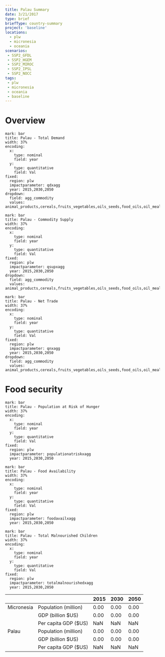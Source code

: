 ```yaml
---
title: Palau Summary
date: 3/21/2017
type: brief
briefType: country-summary
project: 'baseline'
locations:
  - plw
  - micronesia
  - oceania
scenarios:
 - SSP2_GFDL
 - SSP2_HGEM
 - SSP2_MIROC
 - SSP2_IPSL
 - SSP2_NOCC
tags:
 - plw
 - micronesia
 - oceania
 - baseline
---
```

# Overview 

```chart
mark: bar
title: Palau - Total Demand
width: 37%
encoding:
  x:
    type: nominal
    field: year
  y:
    type: quantitative
    field: Val
fixed:
  region: plw
  impactparameter: qdxagg
  year: 2015,2030,2050
dropdown:
  field: agg_commodity
  values: animal_products,cereals,fruits_vegetables,oils_seeds,food_oils,oil_meals,other,pulses,roots_tubers,sugar
```

```chart
mark: bar
title: Palau - Commodity Supply
width: 37%
encoding:
  x:
    type: nominal
    field: year
  y:
    type: quantitative
    field: Val
fixed:
  region: plw
  impactparameter: qsupxagg
  year: 2015,2030,2050
dropdown:
  field: agg_commodity
  values: animal_products,cereals,fruits_vegetables,oils_seeds,food_oils,oil_meals,other,pulses,roots_tubers,sugar
```

```chart
mark: bar
title: Palau - Net Trade
width: 37%
encoding:
  x:
    type: nominal
    field: year
  y:
    type: quantitative
    field: Val
fixed:
  region: plw
  impactparameter: qnxagg
  year: 2015,2030,2050
dropdown:
  field: agg_commodity
  values: animal_products,cereals,fruits_vegetables,oils_seeds,food_oils,oil_meals,other,pulses,roots_tubers,sugar
```

# Food security

```chart
mark: bar
title: Palau - Population at Risk of Hunger
width: 37%
encoding:
  x:
    type: nominal
    field: year
  y:
    type: quantitative
    field: Val
fixed:
  region: plw
  impactparameter: populationatriskxagg
  year: 2015,2030,2050
```

```chart
mark: bar
title: Palau - Food Availability
width: 37%
encoding:
  x:
    type: nominal
    field: year
  y:
    type: quantitative
    field: Val
fixed:
  region: plw
  impactparameter: foodavailxagg
  year: 2015,2030,2050
```

```chart
mark: bar
title: Palau - Total Malnourished Children
width: 37%
encoding:
  x:
    type: nominal
    field: year
  y:
    type: quantitative
    field: Val
fixed:
  region: plw
  impactparameter: totalmalnourishedxagg
  year: 2015,2030,2050
```

|   |   | 2015 | 2030 | 2050 |
|---|---|---|---|---|
| Micronesia | Population (million) | 0.00 | 0.00 | 0.00 |
|  | GDP (billion $US) | 0.00 | 0.00 | 0.00 |
|  | Per capita GDP ($US) | NaN | NaN | NaN |
| Palau | Population (million) | 0.00 | 0.00 | 0.00 |
|  | GDP (billion $US) | 0.00 | 0.00 | 0.00 |
|  | Per capita GDP ($US) | NaN| NaN| NaN|